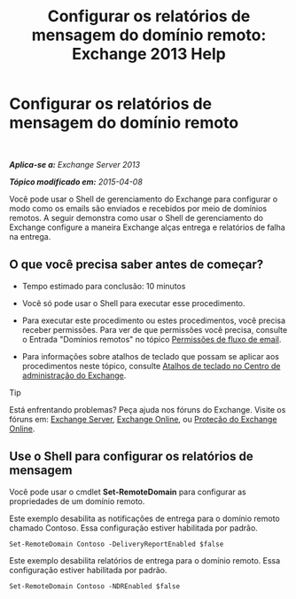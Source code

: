 ﻿---
title: 'Configurar os relatórios de mensagem do domínio remoto: Exchange 2013 Help'
TOCTitle: Configurar os relatórios de mensagem do domínio remoto
ms:assetid: 73dc686a-e7a3-44c7-b82f-f52ff9273199
ms:mtpsurl: https://technet.microsoft.com/pt-br/library/JJ649325(v=EXCHG.150)
ms:contentKeyID: 50485817
ms.date: 05/22/2018
mtps_version: v=EXCHG.150
ms.translationtype: MT
---

# Configurar os relatórios de mensagem do domínio remoto

 

_**Aplica-se a:** Exchange Server 2013_

_**Tópico modificado em:** 2015-04-08_

Você pode usar o Shell de gerenciamento do Exchange para configurar o modo como os emails são enviados e recebidos por meio de domínios remotos. A seguir demonstra como usar o Shell de gerenciamento do Exchange configure a maneira Exchange alças entrega e relatórios de falha na entrega.

## O que você precisa saber antes de começar?

  - Tempo estimado para conclusão: 10 minutos

  - Você só pode usar o Shell para executar esse procedimento.

  - Para executar este procedimento ou estes procedimentos, você precisa receber permissões. Para ver de que permissões você precisa, consulte o Entrada "Domínios remotos" no tópico [Permissões de fluxo de email](mail-flow-permissions-exchange-2013-help.md).

  - Para informações sobre atalhos de teclado que possam se aplicar aos procedimentos neste tópico, consulte [Atalhos de teclado no Centro de administração do Exchange](keyboard-shortcuts-in-the-exchange-admin-center-exchange-online-protection-help.md).


> [!TIP]
> Está enfrentando problemas? Peça ajuda nos fóruns do Exchange. Visite os fóruns em: <A href="https://go.microsoft.com/fwlink/p/?linkid=60612">Exchange Server</A>, <A href="https://go.microsoft.com/fwlink/p/?linkid=267542">Exchange Online</A>, ou <A href="https://go.microsoft.com/fwlink/p/?linkid=285351">Proteção do Exchange Online</A>.



## Use o Shell para configurar os relatórios de mensagem

Você pode usar o cmdlet **Set-RemoteDomain** para configurar as propriedades de um domínio remoto.

Este exemplo desabilita as notificações de entrega para o domínio remoto chamado Contoso. Essa configuração estiver habilitada por padrão.

    Set-RemoteDomain Contoso -DeliveryReportEnabled $false

Este exemplo desabilita relatórios de entrega para o domínio remoto. Essa configuração estiver habilitada por padrão.

    Set-RemoteDomain Contoso -NDREnabled $false

